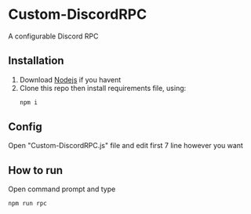 # Custom-DiscordRPC
A configurable Discord RPC
## Installation
1. Download [Nodejs](https://nodejs.org/en/) if you havent
2. Clone this repo then install requirements file, using:
   ```sh
   npm i
   ```
## Config
Open "Custom-DiscordRPC.js" file and edit first 7 line however you want
## How to run
Open command prompt and type
   ```sh
   npm run rpc
   ```
